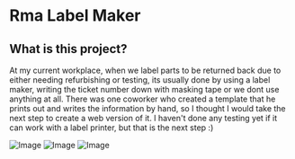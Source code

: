 # Rma Label Maker 
## What is this project?
At my current workplace, when we label parts to be returned back due to either needing refurbishing or testing,
its usually done by using a label maker, writing the ticket number down with masking tape or we dont use anything at all. There was one coworker who created 
a template that he prints out and writes the information by hand, so I thought I would take the next step to create a web version of it. I haven't done any testing yet
if it can work with a label printer, but that is the next step :)

![Image](https://i.imgur.com/6MfbjOI.png)
![Image](https://i.imgur.com/rllsDQw.png)
![Image](https://i.imgur.com/jEDhZqU.png)
